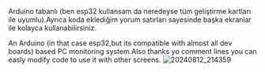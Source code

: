 Arduino tabanlı (ben esp32 kullansam da neredeyse tüm geliştirme kartları ile uyumlu).Ayrıca koda eklediğim yorum satırları sayesinde başka ekranlar ile kolayca kullanabilirsiniz.

An Arduino (in that case esp32,but its compatible with almost all dev boards) based PC monitoring system.Also thanks yo comment lines you can easly modify code to use it with other screens.
![20240812_214359](https://github.com/user-attachments/assets/dcbf0e24-2158-4b76-a68e-d8b15ddf6405)

